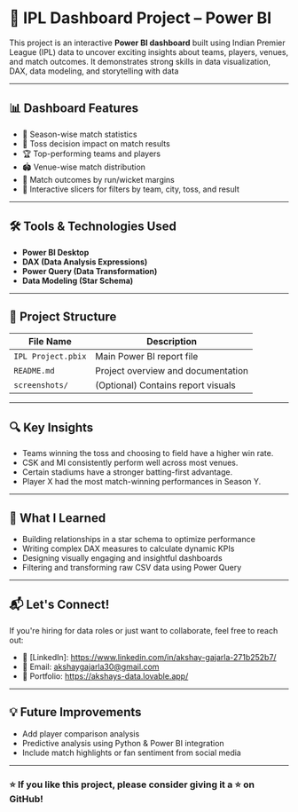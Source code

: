 # 🏏 IPL Dashboard Project – Power BI

This project is an interactive **Power BI dashboard** built using Indian Premier League (IPL) data to uncover exciting insights about teams, players, venues, and match outcomes. It demonstrates strong skills in data visualization, DAX, data modeling, and storytelling with data

---

## 📊 Dashboard Features

- 📅 Season-wise match statistics  
- 🧠 Toss decision impact on match results  
- 🏆 Top-performing teams and players  
- 🏟️ Venue-wise match distribution  
- 🎯 Match outcomes by run/wicket margins  
- 🧩 Interactive slicers for filters by team, city, toss, and result

---

## 🛠 Tools & Technologies Used

- **Power BI Desktop**
- **DAX (Data Analysis Expressions)**
- **Power Query (Data Transformation)**
- **Data Modeling (Star Schema)**

---

## 📁 Project Structure

| File Name          | Description                         |
|--------------------|-------------------------------------|
| `IPL Project.pbix` | Main Power BI report file           |
| `README.md`        | Project overview and documentation  |
| `screenshots/`     | (Optional) Contains report visuals  |

---

## 🔍 Key Insights

- Teams winning the toss and choosing to field have a higher win rate.
- CSK and MI consistently perform well across most venues.
- Certain stadiums have a stronger batting-first advantage.
- Player X had the most match-winning performances in Season Y.

---

## 📌 What I Learned

- Building relationships in a star schema to optimize performance
- Writing complex DAX measures to calculate dynamic KPIs
- Designing visually engaging and insightful dashboards
- Filtering and transforming raw CSV data using Power Query

---

## 📬 Let's Connect!

If you're hiring for data roles or just want to collaborate, feel free to reach out:

- 💼 [LinkedIn]: https://www.linkedin.com/in/akshay-gajarla-271b252b7/
- 📨 Email: akshaygajarla30@gmail.com
- 📁 Portfolio: https://akshays-data.lovable.app/

---

## 💡 Future Improvements

- Add player comparison analysis  
- Predictive analysis using Python & Power BI integration  
- Include match highlights or fan sentiment from social media

---

### ⭐ If you like this project, please consider giving it a ⭐ on GitHub!

